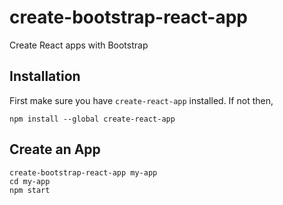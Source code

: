 # create-bootstrap-react-app
Create React apps with Bootstrap

## Installation

First make sure you have `create-react-app` installed. If not then,

```
npm install --global create-react-app
```

## Create an App

```
create-bootstrap-react-app my-app
cd my-app
npm start
```
